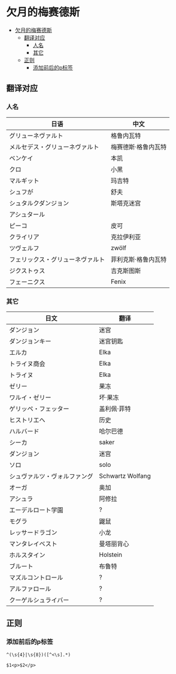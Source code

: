 # 欠月的梅赛德斯

<!-- @import "[TOC]" {cmd="toc" depthFrom=1 depthTo=6 orderedList=false} -->

<!-- code_chunk_output -->

- [欠月的梅赛德斯](#欠月的梅赛德斯)
  - [翻译对应](#翻译对应)
    - [人名](#人名)
    - [其它](#其它)
  - [正则](#正则)
    - [添加前后的p标签](#添加前后的p标签)

<!-- /code_chunk_output -->

## 翻译对应

### 人名

|  日语 | 中文 |
|---|---|
|グリューネヴァルト|格鲁内瓦特|
|メルセデス・グリューネヴァルト|梅赛德斯·格鲁内瓦特|
|ベンケイ|本凯|
|クロ|小黑|
|マルギット|玛吉特|
|シュフが|舒夫|
|シュタルクダンジョン|斯塔克迷宫|
|アシュタール||
|ピーコ|皮可|
|クライリア|克拉伊利亚|
|ツヴェルフ|zwölf|
|フェリックス・グリューネヴァルト|菲利克斯·格鲁内瓦特|
|ジクストゥス|吉克斯图斯|
|フェーニクス|Fenix|

### 其它

| 日文 | 翻译 |
|---|---|
|ダンジョン|迷宫|
|ダンジョンキー|迷宫钥匙|
|エルカ|Elka|
|トライヌ商会|Elka|
|トライヌ|Elka|
|ゼリー|果冻|
|ワルイ・ゼリー|坏·果冻|
|ゲリッペ・フェッター|盖利佩·菲特|
|ヒストリエへ|历史|
|ハルバード|哈尔巴德|
|シーカ|saker|
|ダンジョン|迷宫|
|ソロ|solo|
|シュヴァルツ・ヴォルファング|Schwartz Wolfang|
|オーガ|奥加|
|アシュラ|阿修拉|
|エーデルロート学園|?|
|モグラ|鼹鼠|
|レッサードラゴン|小龙|
|マンタレイベスト|曼塔丽背心|
|ホルスタイン|Holstein|
|ブルート|布鲁特|
|マズルコントロール|?|
|アルファロール|?|
|クーゲルシュライバー|?|

## 正则

### 添加前后的p标签

```re
^(\s{4}|\s{8})([^<\s].*)

$1<p>$2</p>
```
